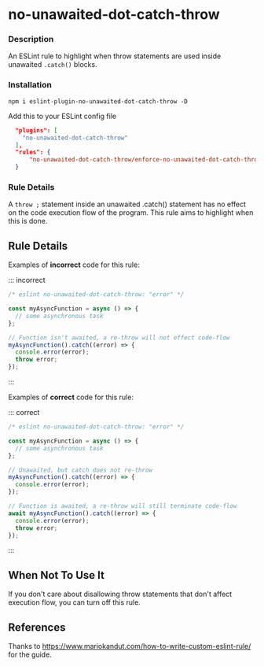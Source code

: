 # no-unawaited-dot-catch-throw

### Description

An ESLint rule to highlight when throw statements are used inside unawaited `.catch()` blocks.

### Installation

`npm i eslint-plugin-no-unawaited-dot-catch-throw -D`

Add this to your ESLint config file

```json
  "plugins": [
    "no-unawaited-dot-catch-throw"
  ],
  "rules": {
      "no-unawaited-dot-catch-throw/enforce-no-unawaited-dot-catch-throw": "error"
  }
```

### Rule Details

A `throw ;` statement inside an unawaited .catch() statement has no effect on the code execution flow of the program. This rule aims to highlight when this is done.

## Rule Details

Examples of **incorrect** code for this rule:

::: incorrect

```js
/* eslint no-unawaited-dot-catch-throw: "error" */

const myAsyncFunction = async () => { 
  // some asynchronous task
};

// Function isn't awaited, a re-throw will not effect code-flow
myAsyncFunction().catch((error) => {
  console.error(error);
  throw error;
});

```

:::

Examples of **correct** code for this rule:

::: correct

```js
/* eslint no-unawaited-dot-catch-throw: "error" */

const myAsyncFunction = async () => { 
  // some asynchronous task
};

// Unawaited, but catch does not re-throw
myAsyncFunction().catch((error) => {
  console.error(error);
});

// Function is awaited, a re-throw will still terminate code-flow
await myAsyncFunction().catch((error) => {
  console.error(error);
  throw error;
});

```

:::

## When Not To Use It

If you don't care about disallowing throw statements that don't affect execution flow, you can turn off this rule.

## References

Thanks to https://www.mariokandut.com/how-to-write-custom-eslint-rule/ for the guide.
